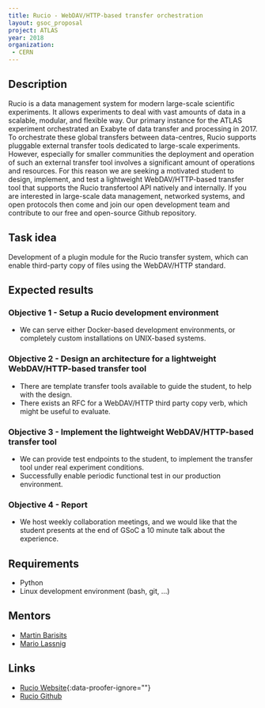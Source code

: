 ```yaml
---
title: Rucio - WebDAV/HTTP-based transfer orchestration
layout: gsoc_proposal
project: ATLAS
year: 2018
organization:
 - CERN
---
```


## Description

Rucio is a data management system for modern large-scale scientific experiments. It allows experiments to deal with vast amounts of data in a scalable, modular, and flexible way. Our primary instance for the ATLAS experiment orchestrated an Exabyte of data transfer and processing in 2017. To orchestrate these global transfers between data-centres, Rucio supports pluggable external transfer tools dedicated to large-scale experiments. However, especially for smaller communities the deployment and operation of such an external transfer tool involves a significant amount of operations and resources. For this reason we are seeking a motivated student to design, implement, and test a lightweight WebDAV/HTTP-based transfer tool that supports the Rucio transfertool API natively and internally. If you are interested in large-scale data management, networked systems, and open protocols then come and join our open development team and contribute to our free and open-source Github repository.

## Task idea

Development of a plugin module for the Rucio transfer system, which can enable third-party copy of files using the WebDAV/HTTP standard.

## Expected results

### Objective 1 - Setup a Rucio development environment

- We can serve either Docker-based development environments, or completely custom installations on UNIX-based systems.

### Objective 2 - Design an architecture for a lightweight WebDAV/HTTP-based transfer tool

- There are template transfer tools available to guide the student, to help with the design.
- There exists an RFC for a WebDAV/HTTP third party copy verb, which might be useful to evaluate.

### Objective 3 - Implement the lightweight WebDAV/HTTP-based transfer tool

- We can provide test endpoints to the student, to implement the transfer tool under real experiment conditions.
- Successfully enable periodic functional test in our production environment.

### Objective 4 - Report

- We host weekly collaboration meetings, and we would like that the student presents at the end of GSoC a 10 minute talk about the experience.

## Requirements

- Python
- Linux development environment (bash, git, ...)

## Mentors

- [Martin Barisits](mailto:Martin.Barisits@cern.ch)
- [Mario Lassnig](mailto:Mario.Lassnig@cern.ch)

## Links

- [Rucio Website](https://rucio.cern.ch){:data-proofer-ignore=""}
- [Rucio Github](https://github.com/rucio/rucio)
